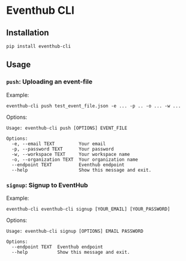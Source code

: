 # Eventhub CLI

## Installation
`pip install eventhub-cli`

## Usage
### `push`: Uploading an event-file
Example:
```
eventhub-cli push test_event_file.json -e ... -p .. -o ... -w ...
```
Options:
```
Usage: eventhub-cli push [OPTIONS] EVENT_FILE

Options:
  -e, --email TEXT         Your email
  -p, --password TEXT      Your password
  -w, --workspace TEXT     Your workspace name
  -o, --organization TEXT  Your organization name
  --endpoint TEXT          Eventhub endpoint
  --help                   Show this message and exit.
```
### `signup`: Signup to EventHub
Example:
```
eventhub-cli eventhub-cli signup [YOUR_EMAIL] [YOUR_PASSWORD]
```
Options:
```
Usage: eventhub-cli signup [OPTIONS] EMAIL PASSWORD

Options:
  --endpoint TEXT  Eventhub endpoint
  --help           Show this message and exit.
```